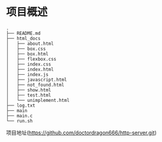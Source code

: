 # 项目概述


```shell
.
├── README.md
├── html_docs
│   ├── about.html
│   ├── box.css
│   ├── box.html
│   ├── flexbox.css
│   ├── index.css
│   ├── index.html
│   ├── index.js
│   ├── javascript.html
│   ├── not_found.html
│   ├── show.html
│   ├── test.html
│   └── unimplement.html
├── log.txt
├── main
├── main.c
└── run.sh
```

项目地址(https://github.com/doctordragon666/http-server.git)
